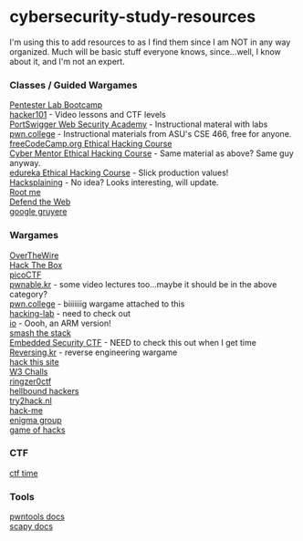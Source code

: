 # cybersecurity-study-resources
I'm using this to add resources to as I find them since I am NOT in any way organized.
Much will be basic stuff everyone knows, since...well, I know about it, and I'm
not an expert.

### Classes / Guided Wargames  
  [Pentester Lab Bootcamp](https://www.pentesterlab.com/bootcamp)  
  [hacker101](https://www.hacker101.com/) - Video lessons and CTF levels  
  [PortSwigger Web Security Academy](https://portswigger.net/web-security) - Instructional materal with labs  
  [pwn.college](https://pwn.college/) - Instructional materials from ASU's CSE 466, free for anyone.  
  [freeCodeCamp.org Ethical Hacking Course](https://www.youtube.com/watch?v=3Kq1MIfTWCE)  
  [Cyber Mentor Ethical Hacking Course](https://www.youtube.com/watch?v=WnN6dbos5u8) - Same material as above?  Same guy anyway.  
  [edureka Ethical Hacking Course](https://www.youtube.com/watch?v=dz7Ntp7KQGA) - Slick production values!  
  [Hacksplaining](https://www.hacksplaining.com/lessons) - No idea?  Looks interesting, will update.  
  [Root me](https://www.root-me.org/?lang=en)  
  [Defend the Web](https://defendtheweb.net/)  
  [google gruyere](http://google-gruyere.appspot.com/part1)  
    
### Wargames  
  [OverTheWire](https://overthewire.org/wargames/)  
  [Hack The Box](https://www.hackthebox.eu/)  
  [picoCTF](https://picoctf.org/)  
  [pwnable.kr](http://pwnable.kr/) - some video lectures too...maybe it should be in the above category?  
  [pwn.college](https://pwn.college/) - biiiiiiig wargame attached to this  
  [hacking-lab](https://hacking-lab.com/index.html) - need to check out  
  [io](http://io.netgarage.org/) - Oooh, an ARM version!  
  [smash the stack](http://smashthestack.org/wargames.html)  
  [Embedded Security CTF](https://microcorruption.com/login) - NEED to check this out when I get time  
  [Reversing.kr](http://reversing.kr/index.php) - reverse engineering wargame  
  [hack this site](https://www.hackthissite.org/)  
  [W3 Challs](https://w3challs.com/)  
  [ringzer0ctf](https://ringzer0ctf.com/)  
  [hellbound hackers](https://www.hellboundhackers.org/)  
  [try2hack.nl](http://www.try2hack.nl/levels/)  
  [hack-me](https://hack.me/explore/)  
  [enigma group](https://www.enigmagroup.org/)  
  [game of hacks](https://www.gameofhacks.com/)  
    
### CTF  
  [ctf time](https://ctftime.org/)  
    
### Tools  
  [pwntools docs](https://docs.pwntools.com/en/stable/#)  
  [scapy docs](https://scapy.readthedocs.io/en/latest/)  
  
